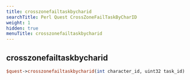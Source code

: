 ```yaml
---
title: crosszonefailtaskbycharid
searchTitle: Perl Quest CrossZoneFailTaskByCharID
weight: 1
hidden: true
menuTitle: crosszonefailtaskbycharid
---
```

## crosszonefailtaskbycharid
```perl
$quest->crosszonefailtaskbycharid(int character_id, uint32 task_id)
```